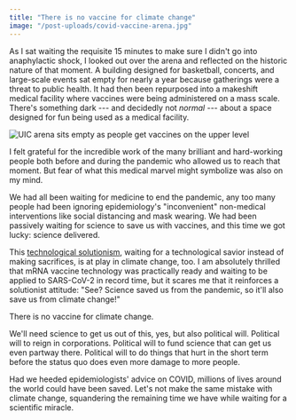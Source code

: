 ```yaml
---
title: "There is no vaccine for climate change"
image: "/post-uploads/covid-vaccine-arena.jpg"
---
```


As I sat waiting the requisite 15 minutes to make sure I didn't go into anaphylactic shock, I looked out over the arena and reflected on the historic nature of that moment.
A building designed for basketball, concerts, and large-scale events sat empty for nearly a year because gatherings were a threat to public health.
It had then been repurposed into a makeshift medical facility where vaccines were being administered on a mass scale.
There's something dark --- and decidedly not _normal_ --- about a space designed for fun being used as a medical facility.

![UIC arena sits empty as people get vaccines on the upper level]({{site.baseurl}}/post-uploads/covid-vaccine-arena.jpg)

I felt grateful for the incredible work of the many brilliant and hard-working people both before and during the pandemic who allowed us to reach that moment.
But fear of what this medical marvel might symbolize was also on my mind.
<!-- But there was something remarkable about that moment, too. -->
We had all been waiting for medicine to end the pandemic, any too many people had been ignoring epidemiology's "inconvenient" non-medical interventions like social distancing and mask wearing.
We had been passively waiting for science to save us with vaccines, and this time we got lucky: science delivered.
<!-- and thanks , -->

<!-- The work of these researchers is nothing short of heroic, but I am uncomfortable with the fact that -->
<!-- Americans, as a whole, were unwilling to take small non-medical steps that could help limit the spread of a potentially deadly virus.
On the extremes you had people refusing to mask or social distance, and in the middle you had people unwilling to spend the massive amount of government money that would have been necessary to allow businesses to safely close their doors.
Yes, masking and social distancing are inconvenient, but not as inconvenient as getting --- or spreading --- COVID.
Rather than inconvenience ourselves socially or fiscally, as a society we decided we would rather just wait for vaccines. -->

This [technological solutionism](https://en.wikipedia.org/wiki/Technological_fix), waiting for a technological savior instead of making sacrifices, is at play in climate change, too.
I am absolutely thrilled that mRNA vaccine technology was practically ready and waiting to be applied to SARS-CoV-2 in record time, but it scares me that it reinforces a solutionist attitude: "See? Science saved us from the pandemic, so it'll also save us from climate change!"

There is no vaccine for climate change.
<!-- I, too, would love to see nearly unlimited carbon-free energy, but that's very unlikely to happen, and I don't think we should be sitting around waiting for it. -->
We'll need science to get us out of this, yes, but also political will.
Political will to reign in corporations.
Political will to fund science that can get us even partway there.
Political will to do things that hurt in the short term before the status quo does even more damage to more people.
<!-- Even though we didn't listen to epidemiologists, I hope that on climate change we will listen to the scientists who are telling us that societal  -->
<!-- I hope that we can move away from our quest for a technological savior, and urge our leaders to listen  -->
<!-- May we heed the lessons from COVID: science guides us, but there's no silver bullet. -->
Had we heeded epidemiologists' advice on COVID, millions of lives around the world could have been saved.
Let's not make the same mistake with climate change, squandering the remaining time we have while waiting for a scientific miracle.
